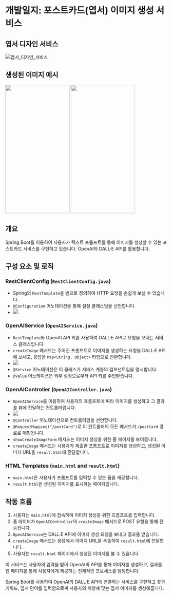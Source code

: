 # 개발일지: 포스트카드(엽서) 이미지 생성 서비스

## 엽서 디자인 서비스

![엽서_디자인_서비스](https://github.com/donggyunhuh/TeamProject_Flower/blob/main/%ED%94%84%EB%A1%9C%EC%A0%9D%ED%8A%B8%20%EC%82%AC%EC%A7%84/%EB%A9%94%EC%9D%B8%ED%8E%98%EC%9D%B4%EC%A7%80/%EC%97%BD%EC%84%9C%20%EC%A0%9C%EC%9E%91%20%EA%B8%B0%EB%8A%A5%20%EC%98%88%EC%8B%9C.gif?raw=true)

## 생성된 이미지 예시
<img src="https://github.com/donggyunhuh/TeamProject_Flower/blob/main/%ED%94%84%EB%A1%9C%EC%A0%9D%ED%8A%B8%20%EC%82%AC%EC%A7%84/%EC%97%BD%EC%84%9C%EC%A0%9C%EC%9E%91%EA%B8%B0%EB%8A%A5/%EC%97%BD%EC%84%9C%EC%98%88%EC%8B%9C1.png?raw=true" width="200" height="400"/>
<img src="https://github.com/donggyunhuh/TeamProject_Flower/blob/main/%ED%94%84%EB%A1%9C%EC%A0%9D%ED%8A%B8%20%EC%82%AC%EC%A7%84/%EC%97%BD%EC%84%9C%EC%A0%9C%EC%9E%91%EA%B8%B0%EB%8A%A5/%EC%97%BD%EC%84%9C%EC%98%88%EC%8B%9C2.png?raw=true" width="200" height="400"/>

## 개요

Spring Boot를 이용하여 사용자가 텍스트 프롬프트를 통해 이미지를 생성할 수 있는 포스트카드 서비스를 구현하고 있습니다. OpenAI의 DALL·E API를 활용합니다.

## 구성 요소 및 로직

### RestClientConfig (`RestClientConfig.java`)
- Spring의 `RestTemplate`을 빈으로 정의하여 HTTP 요청을 손쉽게 보낼 수 있습니다.
- `@Configuration` 어노테이션을 통해 설정 클래스임을 선언합니다.
- <img src="https://github.com/donggyunhuh/TeamProject_Flower/blob/main/%ED%94%84%EB%A1%9C%EC%A0%9D%ED%8A%B8%20%EC%82%AC%EC%A7%84/%EC%97%BD%EC%84%9C%EC%A0%9C%EC%9E%91%EA%B8%B0%EB%8A%A5/RestClientConfig.png?raw=true">

### OpenAIService (`OpenAIService.java`)
- `RestTemplate`와 OpenAI API 키를 사용하여 DALL·E API로 요청을 보내는 서비스 클래스입니다.
- `createImage` 메서드는 주어진 프롬프트로 이미지를 생성하는 요청을 DALL·E API에 보내고, 응답을 `Map<String, Object>` 타입으로 반환합니다.
- <img src="https://github.com/donggyunhuh/TeamProject_Flower/blob/main/%ED%94%84%EB%A1%9C%EC%A0%9D%ED%8A%B8%20%EC%82%AC%EC%A7%84/%EC%97%BD%EC%84%9C%EC%A0%9C%EC%9E%91%EA%B8%B0%EB%8A%A5/createImage.png?raw=true">
- `@Service` 어노테이션은 이 클래스가 서비스 계층의 컴포넌트임을 명시합니다.
- `@Value` 어노테이션은 외부 설정으로부터 API 키를 주입받습니다.

### OpenAIController (`OpenAIController.java`)
- `OpenAIService`를 이용하여 사용자의 프롬프트에 따라 이미지를 생성하고 그 결과를 뷰에 전달하는 컨트롤러입니다.
- <img src="https://github.com/donggyunhuh/TeamProject_Flower/blob/main/%ED%94%84%EB%A1%9C%EC%A0%9D%ED%8A%B8%20%EC%82%AC%EC%A7%84/%EC%97%BD%EC%84%9C%EC%A0%9C%EC%9E%91%EA%B8%B0%EB%8A%A5/openAIController.png?raw=true">
- `@Controller` 어노테이션으로 컨트롤러임을 선언합니다.
- `@RequestMapping("/postCard")`로 이 컨트롤러의 모든 메서드가 `/postCard` 경로로 매핑됩니다.
- `showCreateImageForm` 메서드는 이미지 생성을 위한 폼 페이지를 보여줍니다.
- `createImage` 메서드는 사용자가 제출한 프롬프트로 이미지를 생성하고, 생성된 이미지 URL을 `result.html`에 전달합니다.

### HTML Templates (`main.html` and `result.html`)
- `main.html`은 사용자가 프롬프트를 입력할 수 있는 폼을 제공합니다.
- `result.html`은 생성된 이미지를 표시하는 페이지입니다.

## 작동 흐름

1. 사용자는 `main.html`에 접속하여 이미지 생성을 위한 프롬프트를 입력합니다.
2. 폼 데이터가 `OpenAIController`의 `createImage` 메서드로 POST 요청을 통해 전송됩니다.
3. `OpenAIService`는 DALL·E API에 이미지 생성 요청을 보내고 결과를 받습니다.
4. `createImage` 메서드는 응답에서 이미지 URL을 추출하여 `result.html`에 전달합니다.
5. 사용자는 `result.html` 페이지에서 생성된 이미지를 볼 수 있습니다.

이 서비스는 사용자의 입력을 받아 OpenAI의 API를 통해 이미지를 생성하고, 결과를 웹 페이지를 통해 사용자에게 제공하는 전체적인 프로세스를 담당합니다.

Spring Boot를 사용하여 OpenAI의 DALL·E API에 연결하는 서비스를 구현하고 꽃과 키워드, 엽서 단어를 입력함으로써 사용자의 취향에 맞는 엽서 이미지를 생성해줍니다.